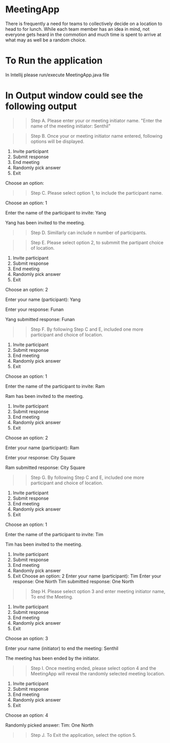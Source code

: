 # MeetingApp
There is frequently a need for teams to collectively decide on a location to head to for lunch. While each team member has an idea in mind, not everyone gets heard in the commotion and much time is spent to arrive at what may as well be a random choice.

# To Run the application
In Intellij please run/execute MeetingApp.java file

# In Output window could see the following output
>> Step A. Please enter your or meeting initiator name.
"Enter the name of the meeting initiator: Senthil"

>> Step B. Once your or meeting initiator name entered, following options will be displayed.

1. Invite participant
2. Submit response
3. End meeting
4. Randomly pick answer
5. Exit

Choose an option:

>> Step C. Please select option 1, to include the participant name.

Choose an option: 1

Enter the name of the participant to invite: Yang

Yang has been invited to the meeting.

>> Step D. Simillarly can include n number of participants.

>> Step E. Please select option 2, to submmit the partipant choice of location.

1. Invite participant
2. Submit response
3. End meeting
4. Randomly pick answer
5. Exit

Choose an option: 2

Enter your name (participant): Yang

Enter your response: Funan

Yang submitted response: Funan

>> Step F. By following Step C and E, included one more participant and choice of location.

1. Invite participant
2. Submit response
3. End meeting
4. Randomly pick answer
5. Exit

Choose an option: 1

Enter the name of the participant to invite: Ram

Ram has been invited to the meeting.

>>

1. Invite participant
2. Submit response
3. End meeting
4. Randomly pick answer
5. Exit

Choose an option: 2

Enter your name (participant): Ram

Enter your response: City Square

Ram submitted response: City Square

>> Step G. By following Step C and E, included one more participant and choice of location.

1. Invite participant
2. Submit response
3. End meeting
4. Randomly pick answer
5. Exit

Choose an option: 1

Enter the name of the participant to invite: Tim

Tim has been invited to the meeting.

>>

1. Invite participant
2. Submit response
3. End meeting
4. Randomly pick answer
5. Exit
Choose an option: 2
Enter your name (participant): Tim
Enter your response: One North
Tim submitted response: One North

>> Step H.  Please select option 3 and enter meeting initiator name, To end the Meeting.

1. Invite participant
2. Submit response
3. End meeting
4. Randomly pick answer
5. Exit

Choose an option: 3

Enter your name (initiator) to end the meeting: Senthil

The meeting has been ended by the initiator.

>> Step I. Once meeting ended, please select option 4 and the MeetingApp will reveal the randomly selected meeting location. 

1. Invite participant
2. Submit response
3. End meeting
4. Randomly pick answer
5. Exit

Choose an option: 4

Randomly picked answer: Tim: One North

>> Step J. To Exit the application, select the option 5.

